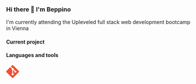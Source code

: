 ### Hi there 👋 I'm Beppino

I'm currently attending the Upleveled full stack web development bootcamp in Vienna

#### Current project

#### Languages and tools

<img align="left" alt="git" height="35" src="/icons/git.png" />

<!--
**bdefner/bdefner** is a ✨ _special_ ✨ repository because its `README.md` (this file) appears on your GitHub profile.

Here are some ideas to get you started:

- 🔭 I’m currently working on ...
- 🌱 I’m currently learning ...
- 👯 I’m looking to collaborate on ...
- 🤔 I’m looking for help with ...
- 💬 Ask me about ...
- 📫 How to reach me: ...
- 😄 Pronouns: ...
- ⚡ Fun fact: ...
-->
